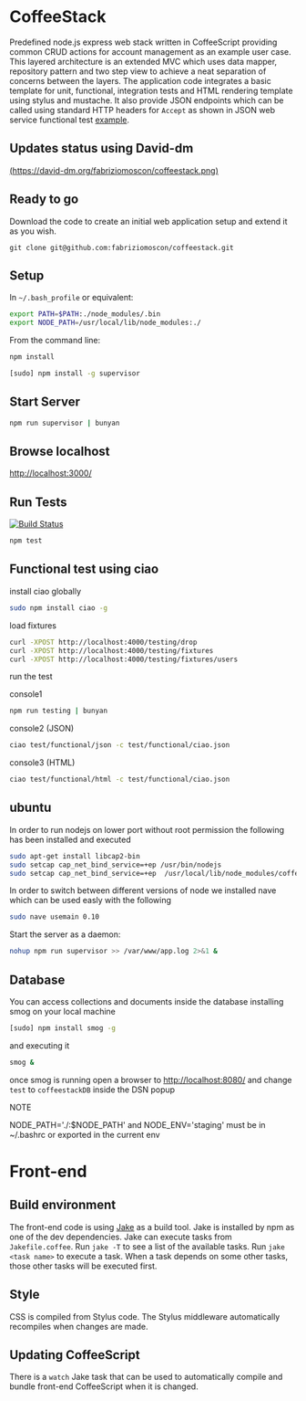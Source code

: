 CoffeeStack
===========

Predefined node.js express web stack written in CoffeeScript providing common CRUD actions for account management as an example user case. This layered architecture is an extended MVC which uses data mapper, repository pattern and two step view to achieve a neat separation of concerns between the layers. The application code integrates a basic template for unit, functional, integration tests and HTML rendering template using stylus and mustache. It also provide JSON endpoints which can be called using standard HTTP headers for `Accept` as shown in JSON web service functional test [example](https://github.com/fabriziomoscon/coffeestack/blob/master/test/functional/json/user/create/success.coffee). 

Updates status using David-dm
-----------------------------

[(https://david-dm.org/fabriziomoscon/coffeestack.png)](https://david-dm.org/fabriziomoscon/coffeestack)

Ready to go
-----------

Download the code to create an initial web application setup and extend it as you wish.

```
git clone git@github.com:fabriziomoscon/coffeestack.git
```

Setup
-----

In `~/.bash_profile` or equivalent:

```bash
export PATH=$PATH:./node_modules/.bin
export NODE_PATH=/usr/local/lib/node_modules:./
```

From the command line:

```bash
npm install
```

```bash
[sudo] npm install -g supervisor
```

Start Server
------------

```bash
npm run supervisor | bunyan
```

Browse localhost
-------------

[http://localhost:3000/](http://localhost:3000/)


Run Tests
---------

[![Build Status](https://travis-ci.org/fabriziomoscon/coffeestack.png?branch=master)](https://travis-ci.org/fabriziomoscon/coffeestack)

```bash
npm test
```

Functional test using ciao
--------------------------

install ciao globally
```bash
sudo npm install ciao -g
```

load fixtures
```bash
curl -XPOST http://localhost:4000/testing/drop
curl -XPOST http://localhost:4000/testing/fixtures
curl -XPOST http://localhost:4000/testing/fixtures/users
```

run the test

console1
```bash
npm run testing | bunyan
```

console2 (JSON)
```bash
ciao test/functional/json -c test/functional/ciao.json
```

console3 (HTML)
```bash
ciao test/functional/html -c test/functional/ciao.json
```

ubuntu
------

In order to run nodejs on lower port without root permission the following has been installed and executed
```bash
sudo apt-get install libcap2-bin
sudo setcap cap_net_bind_service=+ep /usr/bin/nodejs
sudo setcap cap_net_bind_service=+ep  /usr/local/lib/node_modules/coffee-script/bin/coffee
```

In order to switch between different versions of node we installed nave which can be used easly with the following
```bash
sudo nave usemain 0.10
```

Start the server as a daemon:

```bash
nohup npm run supervisor >> /var/www/app.log 2>&1 &
```

Database
--------

You can access collections and documents inside the database installing smog on your local machine

```bash
[sudo] npm install smog -g
```

and executing it
```bash
smog &
```

once smog is running open a browser to [http://localhost:8080/](http://localhost:8080/) and change `test` to `coffeestackDB` inside the DSN popup

NOTE

NODE_PATH='./:$NODE_PATH' and NODE_ENV='staging' must be in ~/.bashrc or exported in the current env

# Front-end

## Build environment

The front-end code is using [Jake] as a build tool.
Jake is installed by npm as one of the dev dependencies.
Jake can execute tasks from `Jakefile.coffee`.
Run `jake -T` to see a list of the available tasks.
Run `jake <task name>` to execute a task.
When a task depends on some other tasks,
those other tasks will be executed first.

## Style

CSS is compiled from Stylus code.
The Stylus middleware automatically recompiles
when changes are made.

## Updating CoffeeScript

There is a `watch` Jake task
that can be used to automatically
compile and bundle front-end CoffeeScript
when it is changed.

[jake]: https://github.com/mde/jake
